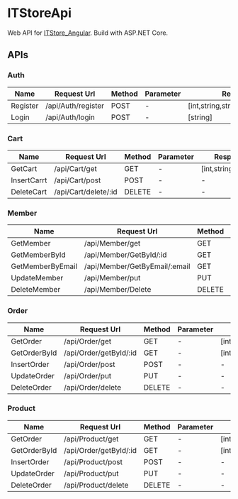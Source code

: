 # ITStoreApi
Web API for [ITStore_Angular](https://github.com/KTpos9/ITStore_Angular). Build with ASP.NET Core.
## APIs

### Auth

| Name     | Request Url        | Method | Parameter | Respond Body                             |
| -------- | ------------------ | ------ | --------- | ---------------------------------------- |
| Register | /api/Auth/register | POST   | -         | [int,string,string,string,string,string] |
| Login    | /api/Auth/login    | POST   | -         | [string]                                 |

### Cart

| Name        | Request Url          | Method | Parameter | Respond Body               |
| ----------- | -------------------- | ------ | --------- | -------------------------- |
| GetCart     | /api/Cart/get        | GET    | -         | [int,string,string,string] |
| InsertCarrt | /api/Cart/post       | POST   | -         | -                          |
| DeleteCart  | /api/Cart/delete/:id | DELETE | -         | -                          |

### Member

| Name             | Request Url                   | Method | Parameter | Respond Body                             |
| ---------------- | ----------------------------- | ------ | --------- | ---------------------------------------- |
| GetMember        | /api/Member/get               | GET    | -         | [int,string,string,string,string,string] |
| GetMemberById    | /api/Member/GetById/:id       | GET    | :id       | [int,string,string,string,string,string] |
| GetMemberByEmail | /api/Member/GetByEmail/:email | GET    | :email    | [int,string,string,string,string,string] |
| UpdateMember     | /api/Member/put               | PUT    | -         | -                                        |
| DeleteMember     | /api/Member/Delete            | DELETE | -         | -                                        |

### Order

| Name         | Request Url            | Method | Parameter | Respond Body                             |
| ------------ | ---------------------- | ------ | --------- | ---------------------------------------- |
| GetOrder     | /api/Order/get         | GET    | -         | [int,string,string,string,string,string] |
| GetOrderById | /api/Order/getById/:id | GET    | -         | [int,string,string,string,string,string] |
| InsertOrder  | /api/Order/post        | POST   | -         | -                                        |
| UpdateOrder  | /api/Order/put         | PUT    | -         | -                                        |
| DeleteOrder  | /api/Order/delete      | DELETE | -         | -                                        |

### Product

| Name         | Request Url            | Method | Parameter | Respond Body                             |
| ------------ | ---------------------- | ------ | --------- | ---------------------------------------- |
| GetOrder     | /api/Product/get       | GET    | -         | [int,string,string,string,string,string] |
| GetOrderById | /api/Order/getById/:id | GET    | -         | [int,string,string,string,string,string] |
| InsertOrder  | /api/Product/post      | POST   | -         | -                                        |
| UpdateOrder  | /api/Product/put       | PUT    | -         | -                                        |
| DeleteOrder  | /api/Product/delete    | DELETE | -         | -                                        |
